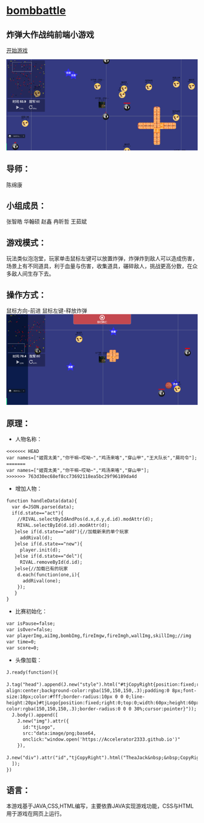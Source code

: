 # [bombbattle](https://github.com/theajack/bombbattle)
## 炸弹大作战纯前端小游戏

[开始游戏](https://theajack.github.io/bombbattle)

![图片](https://github.com/qtys520521/yurinumberone/blob/main/43c2be20025e125c4f4f626339ea0f1.png)

## 导师：
  陈绵康
## 小组成员：
  张智皓
  华翰硕
  赵鑫
  冉昕哲
  王茹斌
            

## 游戏模式：
 玩法类似泡泡堂，玩家单击鼠标左键可以放置炸弹，炸弹炸到敌人可以造成伤害，场景上有不同道具，利于血量与伤害，收集道具，碾碎敌人，挑战更高分数，在众多敌人间生存下去。 
## 操作方式：
 鼠标方向-前进
 鼠标左键-释放炸弹
![图片](https://github.com/qtys520521/yurinumberone/blob/main/ad688b1b76832eed3e42bd3259d8cf0.png)
## 原理：
* 人物名称：
```shell
<<<<<<< HEAD
var names=["姬霓太美","你干嘛~哎呦~","鸡汤来咯","穿山甲","王大队长","屑司令"];
=======
var names=["姬霓太美","你干嘛~哎呦~","鸡汤来咯","穿山甲"];
>>>>>>> 763d30ec68ef8cc73692118ea5bc29f96189da4d
```
* 增加人物：
```shell
function handleData(data){
  var d=JSON.parse(data);
  if(d.state=="act"){
    //RIVAL.selectByIdAndPos(d.x,d.y,d.id).modAttr(d);
    RIVAL.selectById(d.id).modAttr(d);
   }else if(d.state=="add"){//加载新来的单个玩家
     addRival(d);
   }else if(d.state=="new"){
     player.init(d);
   }else if(d.state=="del"){
     RIVAL.removeById(d.id);
   }else{//加载已有的玩家
    d.each(function(one,i){
      addRival(one);
    });
   }
}
```
* 比赛初始化：
```shell
var isPause=false;
var isOver=false;
var playerImg,aiImg,bombImg,fireImgw,fireImgh,wallImg,skillImg;//img
var time=0;
var score=0;
```
* 头像加载：
```shell
J.ready(function(){
  J.tag("head").append(J.new("style").html("#tjCopyRight{position:fixed;right:0;bottom:0;text-align:center;background-color:rgba(150,150,150,.3);padding:0 8px;font-size:10px;color:#fff;border-radius:10px 0 0 0;line-height:20px}#tjLogo{position:fixed;right:0;top:0;width:60px;height:60px;background-color:rgba(150,150,150,.3);border-radius:0 0 0 30%;cursor:pointer}"));
  J.body().append([
    J.new("img").attr({
      id:"tjLogo",
      src:"data:image/png;base64,
      onclick:"window.open('https://Accelerator2333.github.io')"
    }),
    J.new("div").attr("id","tjCopyRight").html("TheaJack&nbsp;&nbsp;CopyRight&nbsp;&nbsp;2017")
  ]);
})
```
## 语言：
本游戏基于JAVA,CSS,HTML编写，主要依靠JAVA实现游戏功能，CSS与HTML用于游戏在网页上运行。
